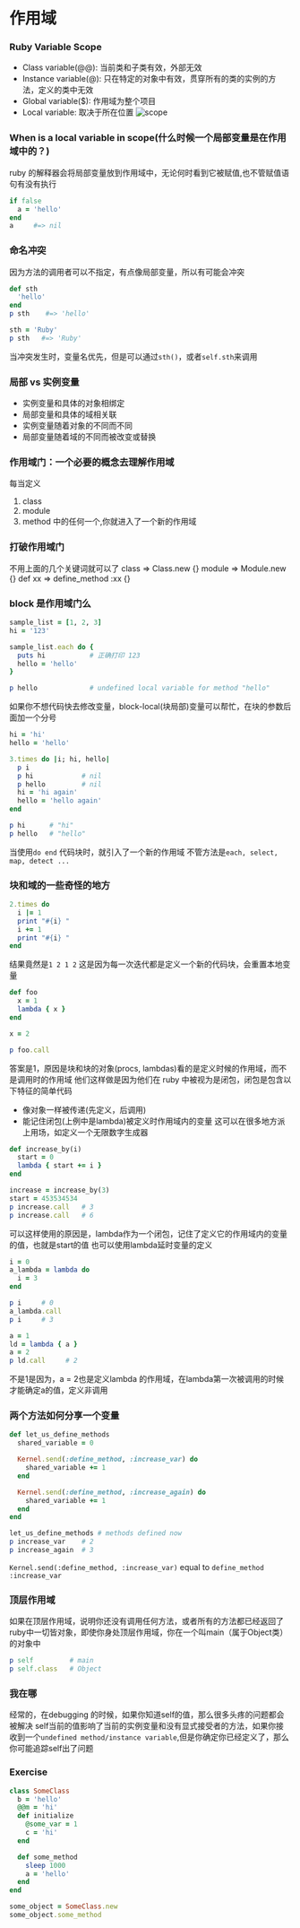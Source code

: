 # 作用域
### Ruby Variable Scope
+ Class variable(@@): 当前类和子类有效，外部无效
+ Instance variable(@):
  只在特定的对象中有效，贯穿所有的类的实例的方法，定义的类中无效
+ Global variable($): 作用域为整个项目
+ Local variable: 取决于所在位置
![scope](../assets/variable-scope-ruby.jpg)

### When is a local variable in scope(什么时候一个局部变量是在作用域中的？)
ruby
的解释器会将局部变量放到作用域中，无论何时看到它被赋值,也不管赋值语句有没有执行
```ruby
if false
  a = 'hello'
end
a     #=> nil
```

### 命名冲突
因为方法的调用者可以不指定，有点像局部变量，所以有可能会冲突
```ruby
def sth
  'hello'
end
p sth    #=> 'hello'

sth = 'Ruby'
p sth   #=> 'Ruby'
```
当冲突发生时，变量名优先，但是可以通过`sth()`，或者`self.sth`来调用

### 局部 vs 实例变量
- 实例变量和具体的对象相绑定 
- 局部变量和具体的域相关联
- 实例变量随着对象的不同而不同
- 局部变量随着域的不同而被改变或替换

### 作用域门：一个必要的概念去理解作用域
每当定义
1. class
2. module
3. method
中的任何一个,你就进入了一个新的作用域

### 打破作用域门
不用上面的几个关键词就可以了
class    =>  Class.new {}
module   =>  Module.new {}
def xx   =>  define_method :xx {}

### block 是作用域门么
```ruby
sample_list = [1, 2, 3]
hi = '123'

sample_list.each do {
  puts hi           # 正确打印 123
  hello = 'hello'
}

p hello             # undefined local variable for method "hello"
```
如果你不想代码快去修改变量，block-local(块局部)变量可以帮忙，在块的参数后面加一个分号
```ruby
hi = 'hi'
hello = 'hello'

3.times do |i; hi, hello|
  p i
  p hi            # nil
  p hello         # nil
  hi = 'hi again'
  hello = 'hello again'
end

p hi      # "hi"
p hello   # "hello"
```
当使用`do end` 代码块时，就引入了一个新的作用域
不管方法是`each, select, map, detect ...`

### 块和域的一些奇怪的地方
```ruby
2.times do
  i |= 1
  print "#{i} "
  i += 1
  print "#{i} "
end
```
结果竟然是`1 2 1 2`
这是因为每一次迭代都是定义一个新的代码块，会重置本地变量
```ruby
def foo
  x = 1
  lambda { x }
end

x = 2

p foo.call
```
答案是1，原因是块和块的对象(procs,
lambdas)看的是定义时候的作用域，而不是调用时的作用域
他们这样做是因为他们在 ruby 中被视为是闭包，闭包是包含以下特征的简单代码
- 像对象一样被传递(先定义，后调用)
- 能记住闭包(上例中是lambda)被定义时作用域内的变量
这可以在很多地方派上用场，如定义一个无限数字生成器
```ruby
def increase_by(i)
  start = 0
  lambda { start += i }
end

increase = increase_by(3)
start = 453534534
p increase.call   # 3
p increase.call   # 6
```
可以这样使用的原因是，lambda作为一个闭包，记住了定义它的作用域内的变量的值，也就是start的值
也可以使用lambda延时变量的定义
```ruby
i = 0
a_lambda = lambda do
  i = 3
end

p i     # 0
a_lambda.call
p i     # 3
```

```ruby
a = 1
ld = lambda { a }
a = 2
p ld.call     # 2
```
不是1是因为，a = 2也是定义lambda
的作用域，在lambda第一次被调用的时候才能确定a的值，定义非调用

### 两个方法如何分享一个变量
```ruby
def let_us_define_methods
  shared_variable = 0

  Kernel.send(:define_method, :increase_var) do
    shared_variable += 1
  end

  Kernel.send(:define_method, :increase_again) do
    shared_variable += 1
  end
end

let_us_define_methods # methods defined now
p increase_var    # 2
p increase_again  # 3
```
`Kernel.send(:define_method, :increase_var)`
equal to
`define_method :increase_var`

### 顶层作用域
如果在顶层作用域，说明你还没有调用任何方法，或者所有的方法都已经返回了
ruby中一切皆对象，即使你身处顶层作用域，你在一个叫main（属于Object类）的对象中
```ruby
p self         # main
p self.class   # Object
```

### 我在哪
经常的，在debugging 的时候，如果你知道self的值，那么很多头疼的问题都会被解决
self当前的值影响了当前的实例变量和没有显式接受者的方法，如果你接收到一个`undefined
method/instance variable`,但是你确定你已经定义了，那么你可能追踪self出了问题

### Exercise
```ruby
class SomeClass
  b = 'hello'
  @@m = 'hi'
  def initialize
    @some_var = 1
    c = 'hi'
  end

  def some_method
    sleep 1000
    a = 'hello'
  end
end

some_object = SomeClass.new
some_object.some_method 
```
